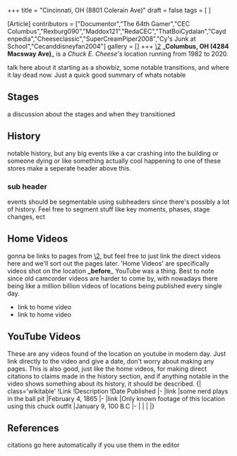 +++
title = "Cincinnati, OH (8801 Colerain Ave)"
draft = false
tags = [ ]

[Article]
contributors = ["Documentor","The 64th Gamer","CEC Columbus","Rexburg090","Maddox121","RedaCEC","ThatBoiCydalan","Caydenpedia","Cheeseclassic","SuperCreamPiper2008","Cy's Junk at School","Cecanddisneyfan2004"]
gallery = []
+++
[\2](\1)
**_Columbus, OH (4284 Macsway Ave)**_ is a _Chuck E. Cheese's_ location running from 1982 to 2020.


talk here about it starting as a showbiz, some notable transitions, and where it lay dead now. Just a quick good summary of whats notable

##  Stages ## 
a discussion about the stages and when they transitioned

##  History ## 
notable history, but any big events like a car crashing into the building or someone dying or like something actually cool happening to one of these stores make a seperate header above this. 

###  sub header ### 
events should be segmentable using subheaders since there's possibly a lot of history. Feel free to segment stuff like key moments, phases, stage changes, ect

##  Home Videos ## 
gonna be links to pages from [\2](\1), but feel free to just link the direct videos here and we'll sort out the pages later. 'Home Videos' are specifically videos shot on the location **_before**_ YouTube was a thing. Best to note since old camcorder videos are harder to come by, with nowadays there being like a million billion videos of locations being published every single day.

* link to home video
* link to home video

##  YouTube Videos ## 
These are any videos found of the location on youtube in modern day. Just link directly to the video and give a date, don't worry about making any pages. This is also good, just like the home videos, for making direct citations to claims made in the history section, and if anything notable in the video shows something about its history, it should be described.
{| class='wikitable'
!Link
!Description
!Date Published
|-
|link
|some nerd plays in the ball pit
|February 4, 1865
|-
|link
|Only known footage of this location using this chuck outfit
|January 9, 100 B.C
|-
|
|
|
|}

##  References ## 
citations go here automatically if you use them in the editor